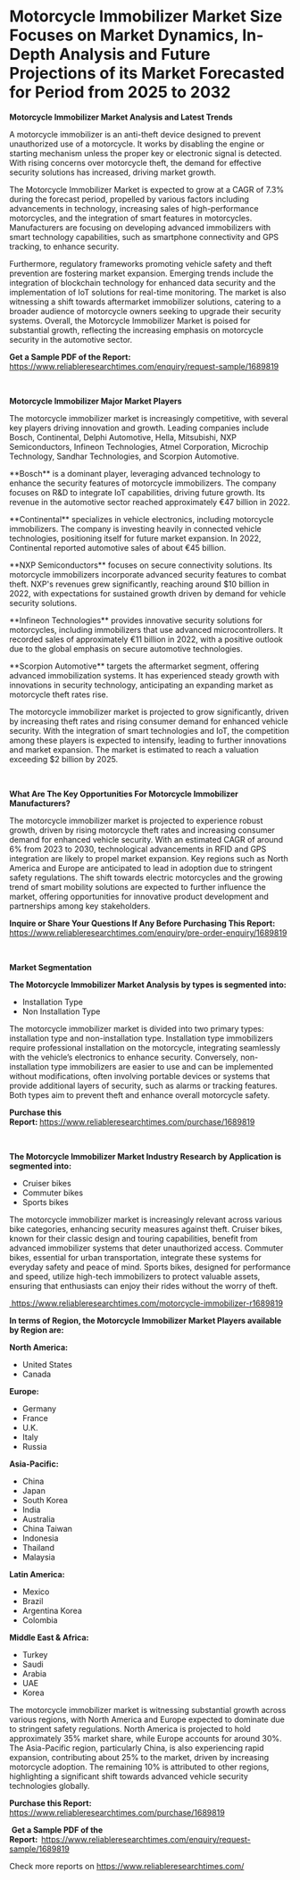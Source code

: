 <p><h1>Motorcycle Immobilizer Market Size Focuses on Market Dynamics, In-Depth Analysis and Future Projections of its Market Forecasted for Period from 2025 to 2032</h1></p><p><strong>Motorcycle Immobilizer Market Analysis and Latest Trends</strong></p>
<p><p>A motorcycle immobilizer is an anti-theft device designed to prevent unauthorized use of a motorcycle. It works by disabling the engine or starting mechanism unless the proper key or electronic signal is detected. With rising concerns over motorcycle theft, the demand for effective security solutions has increased, driving market growth.</p><p>The Motorcycle Immobilizer Market is expected to grow at a CAGR of 7.3% during the forecast period, propelled by various factors including advancements in technology, increasing sales of high-performance motorcycles, and the integration of smart features in motorcycles. Manufacturers are focusing on developing advanced immobilizers with smart technology capabilities, such as smartphone connectivity and GPS tracking, to enhance security.</p><p>Furthermore, regulatory frameworks promoting vehicle safety and theft prevention are fostering market expansion. Emerging trends include the integration of blockchain technology for enhanced data security and the implementation of IoT solutions for real-time monitoring. The market is also witnessing a shift towards aftermarket immobilizer solutions, catering to a broader audience of motorcycle owners seeking to upgrade their security systems. Overall, the Motorcycle Immobilizer Market is poised for substantial growth, reflecting the increasing emphasis on motorcycle security in the automotive sector.</p></p>
<p><strong>Get a Sample PDF of the Report:&nbsp;</strong> <a href="https://www.reliableresearchtimes.com/enquiry/request-sample/1689819?utm_campaign=3034&utm_medium=2&utm_source=Github&utm_content=ia&utm_term=26032025&utm_id=motorcycle-immobilizer">https://www.reliableresearchtimes.com/enquiry/request-sample/1689819</a></p>
<p>&nbsp;</p>
<p><strong>Motorcycle Immobilizer Major Market Players</strong></p>
<p><p>The motorcycle immobilizer market is increasingly competitive, with several key players driving innovation and growth. Leading companies include Bosch, Continental, Delphi Automotive, Hella, Mitsubishi, NXP Semiconductors, Infineon Technologies, Atmel Corporation, Microchip Technology, Sandhar Technologies, and Scorpion Automotive.</p><p>**Bosch** is a dominant player, leveraging advanced technology to enhance the security features of motorcycle immobilizers. The company focuses on R&D to integrate IoT capabilities, driving future growth. Its revenue in the automotive sector reached approximately €47 billion in 2022.</p><p>**Continental** specializes in vehicle electronics, including motorcycle immobilizers. The company is investing heavily in connected vehicle technologies, positioning itself for future market expansion. In 2022, Continental reported automotive sales of about €45 billion.</p><p>**NXP Semiconductors** focuses on secure connectivity solutions. Its motorcycle immobilizers incorporate advanced security features to combat theft. NXP's revenues grew significantly, reaching around $10 billion in 2022, with expectations for sustained growth driven by demand for vehicle security solutions.</p><p>**Infineon Technologies** provides innovative security solutions for motorcycles, including immobilizers that use advanced microcontrollers. It recorded sales of approximately €11 billion in 2022, with a positive outlook due to the global emphasis on secure automotive technologies.</p><p>**Scorpion Automotive** targets the aftermarket segment, offering advanced immobilization systems. It has experienced steady growth with innovations in security technology, anticipating an expanding market as motorcycle theft rates rise.</p><p>The motorcycle immobilizer market is projected to grow significantly, driven by increasing theft rates and rising consumer demand for enhanced vehicle security. With the integration of smart technologies and IoT, the competition among these players is expected to intensify, leading to further innovations and market expansion. The market is estimated to reach a valuation exceeding $2 billion by 2025.</p></p>
<p>&nbsp;</p>
<p><strong>What Are The Key Opportunities For Motorcycle Immobilizer Manufacturers?</strong></p>
<p><p>The motorcycle immobilizer market is projected to experience robust growth, driven by rising motorcycle theft rates and increasing consumer demand for enhanced vehicle security. With an estimated CAGR of around 6% from 2023 to 2030, technological advancements in RFID and GPS integration are likely to propel market expansion. Key regions such as North America and Europe are anticipated to lead in adoption due to stringent safety regulations. The shift towards electric motorcycles and the growing trend of smart mobility solutions are expected to further influence the market, offering opportunities for innovative product development and partnerships among key stakeholders.</p></p>
<p><strong>Inquire or Share Your Questions If Any Before Purchasing This Report:</strong> <a href="https://www.reliableresearchtimes.com/enquiry/pre-order-enquiry/1689819?utm_campaign=3034&utm_medium=2&utm_source=Github&utm_content=ia&utm_term=26032025&utm_id=motorcycle-immobilizer">https://www.reliableresearchtimes.com/enquiry/pre-order-enquiry/1689819</a></p>
<p>&nbsp;</p>
<p><strong>Market Segmentation</strong></p>
<p><strong>The Motorcycle Immobilizer Market Analysis by types is segmented into:</strong></p>
<p><ul><li>Installation Type</li><li>Non Installation Type</li></ul></p>
<p><p>The motorcycle immobilizer market is divided into two primary types: installation type and non-installation type. Installation type immobilizers require professional installation on the motorcycle, integrating seamlessly with the vehicle’s electronics to enhance security. Conversely, non-installation type immobilizers are easier to use and can be implemented without modifications, often involving portable devices or systems that provide additional layers of security, such as alarms or tracking features. Both types aim to prevent theft and enhance overall motorcycle safety.</p></p>
<p><strong>Purchase this Report:&nbsp;</strong><a href="https://www.reliableresearchtimes.com/purchase/1689819?utm_campaign=3034&utm_medium=2&utm_source=Github&utm_content=ia&utm_term=26032025&utm_id=motorcycle-immobilizer">https://www.reliableresearchtimes.com/purchase/1689819</a></p>
<p>&nbsp;</p>
<p><strong>The Motorcycle Immobilizer Market Industry Research by Application is segmented into:</strong></p>
<p><ul><li>Cruiser bikes</li><li>Commuter bikes</li><li>Sports bikes</li></ul></p>
<p><p>The motorcycle immobilizer market is increasingly relevant across various bike categories, enhancing security measures against theft. Cruiser bikes, known for their classic design and touring capabilities, benefit from advanced immobilizer systems that deter unauthorized access. Commuter bikes, essential for urban transportation, integrate these systems for everyday safety and peace of mind. Sports bikes, designed for performance and speed, utilize high-tech immobilizers to protect valuable assets, ensuring that enthusiasts can enjoy their rides without the worry of theft.</p></p>
<p><a href="https://www.reliableresearchtimes.com/motorcycle-immobilizer-r1689819?utm_campaign=3034&utm_medium=2&utm_source=Github&utm_content=ia&utm_term=26032025&utm_id=motorcycle-immobilizer">&nbsp;https://www.reliableresearchtimes.com/motorcycle-immobilizer-r1689819</a></p>
<p><strong>In terms of Region, the Motorcycle Immobilizer Market Players available by Region are:</strong></p>
<p>
    <p> <strong> North America: </strong>
        <ul>
            <li>United States</li>
            <li>Canada</li>
        </ul>
        </p> 
    <p> <strong> Europe: </strong>
        <ul>
            <li>Germany</li>
            <li>France</li>
            <li>U.K.</li>
            <li>Italy</li>
            <li>Russia</li>
        </ul>
        </p> 
    <p> <strong> Asia-Pacific: </strong>
        <ul>
            <li>China</li>
            <li>Japan</li>
            <li>South Korea</li>
            <li>India</li>
            <li>Australia</li>
            <li>China Taiwan</li>
            <li>Indonesia</li>
            <li>Thailand</li>
            <li>Malaysia</li>
        </ul>
        </p> 
    <p> <strong> Latin America: </strong>
        <ul>
            <li>Mexico</li>
            <li>Brazil</li>
            <li>Argentina Korea</li>
            <li>Colombia</li>
        </ul>
        </p> 
    <p> <strong> Middle East & Africa: </strong>
        <ul>
            <li>Turkey</li>
            <li>Saudi</li>
            <li>Arabia</li>
            <li>UAE</li>
            <li>Korea</li>
        </ul>
    </p>
    </p>
<p><p>The motorcycle immobilizer market is witnessing substantial growth across various regions, with North America and Europe expected to dominate due to stringent safety regulations. North America is projected to hold approximately 35% market share, while Europe accounts for around 30%. The Asia-Pacific region, particularly China, is also experiencing rapid expansion, contributing about 25% to the market, driven by increasing motorcycle adoption. The remaining 10% is attributed to other regions, highlighting a significant shift towards advanced vehicle security technologies globally.</p></p>
<p><strong>Purchase this Report: </strong><a href="https://www.reliableresearchtimes.com/purchase/1689819?utm_campaign=3034&utm_medium=2&utm_source=Github&utm_content=ia&utm_term=26032025&utm_id=motorcycle-immobilizer">https://www.reliableresearchtimes.com/purchase/1689819</a></p>
<p>&nbsp;<strong>Get a Sample PDF of the Report:&nbsp;&nbsp;</strong><a href="https://www.reliableresearchtimes.com/enquiry/request-sample/1689819?utm_campaign=3034&utm_medium=2&utm_source=Github&utm_content=ia&utm_term=26032025&utm_id=motorcycle-immobilizer">https://www.reliableresearchtimes.com/enquiry/request-sample/1689819</a></p>
<p><strong></strong></p>
<p>Check more reports on <a href="https://www.reliableresearchtimes.com/?utm_campaign=3034&utm_medium=2&utm_source=Github&utm_content=ia&utm_term=26032025&utm_id=motorcycle-immobilizer">https://www.reliableresearchtimes.com/</a></p>